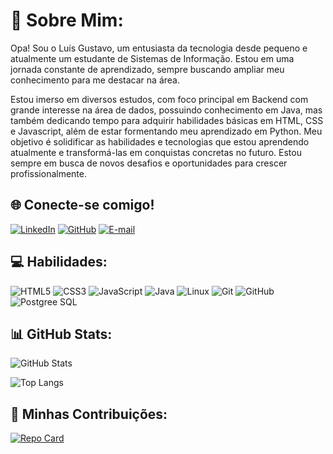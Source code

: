 # 👨 Sobre Mim:

Opa! Sou o Luís Gustavo, um entusiasta da tecnologia desde pequeno e atualmente um estudante de Sistemas de Informação. Estou em uma jornada constante de aprendizado, sempre buscando ampliar meu conhecimento para me destacar na área.

Estou imerso em diversos estudos, com foco principal em Backend com grande interesse na área de dados, possuindo conhecimento em Java, mas também dedicando tempo para adquirir habilidades básicas em HTML, CSS e Javascript, além de estar formentando meu aprendizado em Python. Meu objetivo é solidificar as habilidades e tecnologias que estou aprendendo atualmente e transformá-las em conquistas concretas no futuro. Estou sempre em busca de novos desafios e oportunidades para crescer profissionalmente.

## 🌐 Conecte-se comigo!

[![LinkedIn](https://img.shields.io/badge/LinkedIn-000?style=for-the-badge&logo=linkedin&logoColor=)](https://www.linkedin.com/in/luis-gustavoss/)
[![GitHub](https://img.shields.io/badge/GitHub-000?style=for-the-badge&logo=github&logoColor=)](https://github.com/LGstvexe)
[![E-mail](https://img.shields.io/badge/-Email-000?style=for-the-badge&logo=microsoft-outlook&logoColor=)](mailto:luis_gustavoss123@hotmail.com)

## 💻 Habilidades:

![HTML5](https://img.shields.io/badge/HTML5-E34F26?style=for-the-badge&logo=html5&logoColor=white)
![CSS3](https://img.shields.io/badge/CSS3-1572B6?style=for-the-badge&logo=css3&logoColor=white)
![JavaScript](https://img.shields.io/badge/JavaScript-F7DF1E?style=for-the-badge&logo=javascript&logoColor=black)
![Java](https://img.shields.io/badge/java-%23ED8B00.svg?style=for-the-badge&logo=openjdk&logoColor=white)
![Linux](https://img.shields.io/badge/Linux-000?style=for-the-badge&logo=linux&logoColor=FCC624)
![Git](https://img.shields.io/badge/GIT-E44C30?style=for-the-badge&logo=git&logoColor=white)
![GitHub](https://img.shields.io/badge/GitHub-100000?style=for-the-badge&logo=github&logoColor=white)
![Postgree SQL](https://img.shields.io/badge/postgresql-4169e1?style=for-the-badge&logo=postgresql&logoColor=white)

## 📊 GitHub Stats:

![GitHub Stats](https://github-readme-stats.vercel.app/api?username=LGstvexe&theme=transparent&bg_color=000&border_color=00008B&show_icons=true&icon_color=000022B&title_color=000022B&text_color=FFF)

![Top Langs](https://github-readme-stats-git-masterrstaa-rickstaa.vercel.app/api/top-langs/?username=LGstvexe&layout=compact&bg_color=000&border_color=00008B&title_color=000022B&text_color=FFF)

## 🎉 Minhas Contribuições:

[![Repo Card](https://github-readme-stats.vercel.app/api/pin/?username=LGstvexe&repo=dio-lab-open-source&bg_color=000&border_color=00008B&show_icons=true&icon_color=000022B&title_color=000022B&text_color=FFF)](https://github.com/LGstvexe/dio-lab-open-source)
